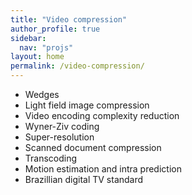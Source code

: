 ```yaml
---
title: "Video compression"
author_profile: true
sidebar:
  nav: "projs"
layout: home
permalink: /video-compression/
---
```


* Wedges
* Light field image compression
* Video encoding complexity reduction
* Wyner-Ziv coding
* Super-resolution
* Scanned document compression
* Transcoding
* Motion estimation and intra prediction
* Brazillian digital TV standard
